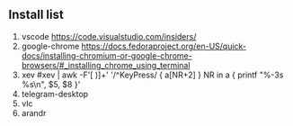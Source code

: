 ## Install list
1. vscode https://code.visualstudio.com/insiders/
2. google-chrome https://docs.fedoraproject.org/en-US/quick-docs/installing-chromium-or-google-chrome-browsers/#_installing_chrome_using_terminal
3. xev #xev | awk -F'[ )]+' '/^KeyPress/ { a[NR+2] } NR in a { printf "%-3s %s\n", $5, $8 }'
4. telegram-desktop
5. vlc
6. arandr